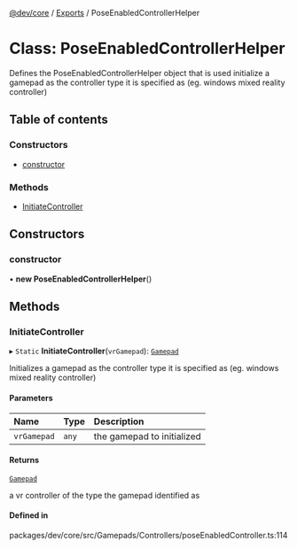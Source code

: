[@dev/core](../README.md) / [Exports](../modules.md) / PoseEnabledControllerHelper

# Class: PoseEnabledControllerHelper

Defines the PoseEnabledControllerHelper object that is used initialize a gamepad as the controller type it is specified as (eg. windows mixed reality controller)

## Table of contents

### Constructors

- [constructor](PoseEnabledControllerHelper.md#constructor)

### Methods

- [InitiateController](PoseEnabledControllerHelper.md#initiatecontroller)

## Constructors

### constructor

• **new PoseEnabledControllerHelper**()

## Methods

### InitiateController

▸ `Static` **InitiateController**(`vrGamepad`): [`Gamepad`](Gamepad.md)

Initializes a gamepad as the controller type it is specified as (eg. windows mixed reality controller)

#### Parameters

| Name | Type | Description |
| :------ | :------ | :------ |
| `vrGamepad` | `any` | the gamepad to initialized |

#### Returns

[`Gamepad`](Gamepad.md)

a vr controller of the type the gamepad identified as

#### Defined in

packages/dev/core/src/Gamepads/Controllers/poseEnabledController.ts:114
